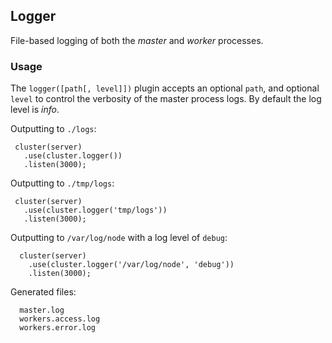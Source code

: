
## Logger

 File-based logging of both the _master_ and _worker_ processes.
 
### Usage

The `logger([path[, level]])` plugin accepts an optional `path`, and optional `level` to control the verbosity of the master process logs. By default the log level is _info_.

Outputting to `./logs`:

     cluster(server)
       .use(cluster.logger())
       .listen(3000);


Outputting to `./tmp/logs`:

     cluster(server)
       .use(cluster.logger('tmp/logs'))
       .listen(3000);

Outputting to `/var/log/node` with a log level of `debug`:

      cluster(server)
        .use(cluster.logger('/var/log/node', 'debug'))
        .listen(3000);

Generated files:

      master.log
      workers.access.log
      workers.error.log